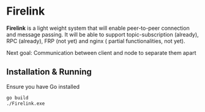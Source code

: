 # Firelink

**Firelink** is a light weight system that will enable peer-to-peer connection and message passing. It will be able to support topic-subscription (already), RPC (already), FRP (not yet) and nginx ( partial functionalities, not yet).

Next goal: Communication between client and node to separate them apart

## Installation & Running

Ensure you have Go installed

```bash
go build
./Firelink.exe
```
